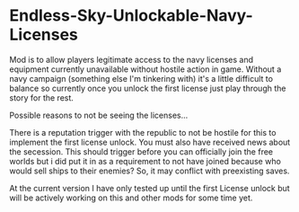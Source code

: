 # Endless-Sky-Unlockable-Navy-Licenses
Mod  is to allow players legitimate access to the navy licenses and equipment currently unavailable without hostile action in game.
Without a navy campaign (something else I'm tinkering with) it's a little difficult to balance so currently once you unlock the first license just play through the story for the rest.

Possible reasons to not be seeing the licenses...

There is a reputation trigger with the republic to not be hostile for this to implement the first license unlock. You must also have received news about the secession.
This should trigger before you can officially join the free worlds but i did put it in as a requirement to not have joined because who would sell ships to their enemies?
So, it may conflict with preexisting saves.

At the current version I have only tested up until the first License unlock but will be actively working on this and other mods for some time yet.
